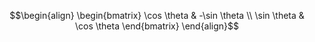 $$\begin{align}  
\begin{bmatrix} \cos \theta & -\sin \theta \\
\sin \theta & \cos \theta
\end{bmatrix} 
\end{align}$$
